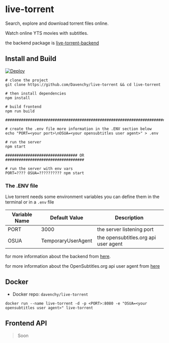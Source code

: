 # live-torrent

Search, explore and download torrent files online.

Watch online YTS movies with subtitles.

the backend package is [live-torrent-backend](https://github.com/Davenchy/live-torrent-backend)

## Install and Build
[![Deploy](https://www.herokucdn.com/deploy/button.svg)](https://heroku.com/deploy?template=https://github.com/Xiefengshang/live-torrent)

```
# clone the project
git clone https://github.com/Davenchy/live-torrent && cd live-torrent

# then install dependencies
npm install

# build frontend
npm run build

#######################################################################

# create the .env file more information in the .ENV section below
echo "PORT=<your port>\nOSUA=<your opensubtitles user agent>" > .env

# run the server
npm start

################################ OR ###################################

# run the server with env vars
PORT=???? OSUA=?????????? npm start

```

### The .ENV file

Live torrent needs some environment variables you can define them in the terminal or in a `.env` file

| Variable Name | Default Value      | Description                          |
| ------------- | ------------------ | ------------------------------------ |
| PORT          | 3000               | the server listening port            |
| OSUA          | TemporaryUserAgent | the opensubtitles.org api user agent |

for more information about the backend from [here](https://github.com/Davenchy/live-torrent-backend/wiki/How-to-use#environment-variables).

for more information about the OpenSubtitles.org api user agent from [here](https://trac.opensubtitles.org/projects/opensubtitles/wiki/DevReadFirst)

## Docker

- Docker repo: `davenchy/live-torrent`

`docker run --name live-torrent -d -p <PORT>:8080 -e "OSUA=<your opensubtitles user agent>" live-torrent`

## Frontend API

> Soon
